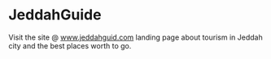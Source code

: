 # JeddahGuide
Visit the site @ www.jeddahguid.com
landing page about tourism in Jeddah city and the best places worth to go.
